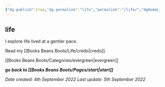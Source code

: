 ```yaml
---
{"dg-publish":true,"dg-permalink":"life","permalink":"/life/","dgHomeLink":true,"dgPassFrontmatter":false}
---
```



## life

I explore life lived at a gentler pace.

Read my [[Books Beans Boots/Life/credo|credo]].

[[Books Beans Boots/Categories/evergreen|evergreen]]

***go back to [[Books Beans Boots/Pages/start|start]]***

*Date created: 4th September 2022*
*Last update: 5th September 2022*